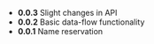 - **0.0.3** Slight changes in API
- **0.0.2** Basic data-flow functionality
- **0.0.1** Name reservation

